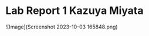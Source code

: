 # Lab Report 1                          Kazuya Miyata 

![Image](Screenshot 2023-10-03 165848.png)

